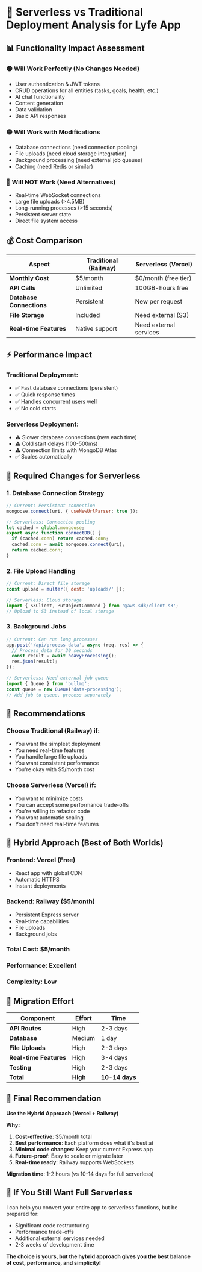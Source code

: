# 🔄 Serverless vs Traditional Deployment Analysis for Lyfe App

## 📊 **Functionality Impact Assessment**

### 🟢 **Will Work Perfectly (No Changes Needed)**
- User authentication & JWT tokens
- CRUD operations for all entities (tasks, goals, health, etc.)
- AI chat functionality
- Content generation
- Data validation
- Basic API responses

### 🟡 **Will Work with Modifications**
- Database connections (need connection pooling)
- File uploads (need cloud storage integration)
- Background processing (need external job queues)
- Caching (need Redis or similar)

### 🔴 **Will NOT Work (Need Alternatives)**
- Real-time WebSocket connections
- Large file uploads (>4.5MB)
- Long-running processes (>15 seconds)
- Persistent server state
- Direct file system access

## 💰 **Cost Comparison**

| Aspect | Traditional (Railway) | Serverless (Vercel) |
|--------|----------------------|---------------------|
| **Monthly Cost** | $5/month | $0/month (free tier) |
| **API Calls** | Unlimited | 100GB-hours free |
| **Database Connections** | Persistent | New per request |
| **File Storage** | Included | Need external (S3) |
| **Real-time Features** | Native support | Need external services |

## ⚡ **Performance Impact**

### **Traditional Deployment:**
- ✅ Fast database connections (persistent)
- ✅ Quick response times
- ✅ Handles concurrent users well
- ✅ No cold starts

### **Serverless Deployment:**
- ⚠️ Slower database connections (new each time)
- ⚠️ Cold start delays (100-500ms)
- ⚠️ Connection limits with MongoDB Atlas
- ✅ Scales automatically

## 🔧 **Required Changes for Serverless**

### **1. Database Connection Strategy**
```javascript
// Current: Persistent connection
mongoose.connect(uri, { useNewUrlParser: true });

// Serverless: Connection pooling
let cached = global.mongoose;
export async function connectDB() {
  if (cached.conn) return cached.conn;
  cached.conn = await mongoose.connect(uri);
  return cached.conn;
}
```

### **2. File Upload Handling**
```javascript
// Current: Direct file storage
const upload = multer({ dest: 'uploads/' });

// Serverless: Cloud storage
import { S3Client, PutObjectCommand } from '@aws-sdk/client-s3';
// Upload to S3 instead of local storage
```

### **3. Background Jobs**
```javascript
// Current: Can run long processes
app.post('/api/process-data', async (req, res) => {
  // Process data for 30 seconds
  const result = await heavyProcessing();
  res.json(result);
});

// Serverless: Need external job queue
import { Queue } from 'bullmq';
const queue = new Queue('data-processing');
// Add job to queue, process separately
```

## 🎯 **Recommendations**

### **Choose Traditional (Railway) if:**
- You want the simplest deployment
- You need real-time features
- You handle large file uploads
- You want consistent performance
- You're okay with $5/month cost

### **Choose Serverless (Vercel) if:**
- You want to minimize costs
- You can accept some performance trade-offs
- You're willing to refactor code
- You want automatic scaling
- You don't need real-time features

## 🚀 **Hybrid Approach (Best of Both Worlds)**

### **Frontend**: Vercel (Free)
- React app with global CDN
- Automatic HTTPS
- Instant deployments

### **Backend**: Railway ($5/month)
- Persistent Express server
- Real-time capabilities
- File uploads
- Background jobs

### **Total Cost**: $5/month
### **Performance**: Excellent
### **Complexity**: Low

## 📝 **Migration Effort**

| Component | Effort | Time |
|-----------|--------|------|
| **API Routes** | High | 2-3 days |
| **Database** | Medium | 1 day |
| **File Uploads** | High | 2-3 days |
| **Real-time Features** | High | 3-4 days |
| **Testing** | High | 2-3 days |
| **Total** | **High** | **10-14 days** |

## 🎯 **Final Recommendation**

**Use the Hybrid Approach (Vercel + Railway)**

**Why:**
1. **Cost-effective**: $5/month total
2. **Best performance**: Each platform does what it's best at
3. **Minimal code changes**: Keep your current Express app
4. **Future-proof**: Easy to scale or migrate later
5. **Real-time ready**: Railway supports WebSockets

**Migration time**: 1-2 hours (vs 10-14 days for full serverless)

## 🔄 **If You Still Want Full Serverless**

I can help you convert your entire app to serverless functions, but be prepared for:
- Significant code restructuring
- Performance trade-offs
- Additional external services needed
- 2-3 weeks of development time

**The choice is yours, but the hybrid approach gives you the best balance of cost, performance, and simplicity!**


